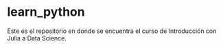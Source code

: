 # learn_python

Este es el repositorio en donde se encuentra el curso de Introducción con Julia a Data Science.
